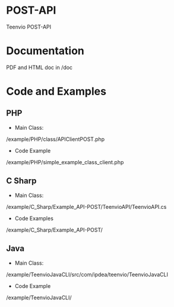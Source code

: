 POST-API
========

Teenvio POST-API

# Documentation

PDF and HTML doc in 
/doc

# Code and Examples

## PHP

- Main Class:

/example/PHP/class/APIClientPOST.php

- Code Example

/example/PHP/simple_example_class_client.php


## C Sharp

- Main Class:

/example/C_Sharp/Example_API-POST/TeenvioAPI/TeenvioAPI.cs

- Code Examples

/example/C_Sharp/Example_API-POST/

## Java

- Main Class:

/example/TeenvioJavaCLI/src/com/ipdea/teenvio/TeenvioJavaCLI

- Code Example

/example/TeenvioJavaCLI/